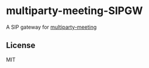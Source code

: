 # multiparty-meeting-SIPGW

A SIP gateway for [multiparty-meeting](https://github.com/havfo/multiparty-meeting)

## License

MIT